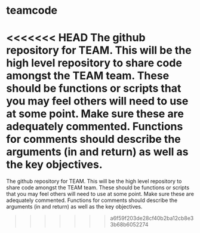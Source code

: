 teamcode
========

<<<<<<< HEAD
The github repository for TEAM. This will be the high level repository to share code amongst the TEAM team. These should
be functions or scripts that you may feel others will need to use at some point. Make sure these are adequately commented. 
Functions for comments should describe the arguments (in and return) as well as the key objectives.
=======
The github repository for TEAM. This will be the high level repository to share code amongst the TEAM team. These should be functions or scripts that you may feel others will need to use at some point. Make sure these are adequately commented. Functions for comments should describe the arguments (in and return) as well as the key objectives.
>>>>>>> a6f59f203de28cf40b2ba12cb8e33b68b6052274
